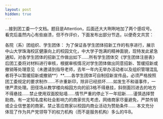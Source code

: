 ```yaml
---
layout: post
hidden: true
---
```

…接到团工委一个文档。题目是Attention，后面还大大咧咧地加了两个感叹号。看完后虽然内心有些崩溃，但不作评价，下面发布出部分节选，以便奇文共赏：

各院（系）团组织、学生团体： 为了保证各学生团体招新工作的有序进行，展示中山大学珠海校区健康向上的校园文化，中大学子饱满的精神面貌，现特发此紧急通知，对各学生团体的招新工作做出如下……所有学生团体交《学生团体注册表》后团工委将对材料进行审核，根据审核情况对学生团体做出同意招新、暂缓招新或撤销等处理意见（未邀请到指导老师，去年一年内无举办活动者以及组织管理混乱者将予以暂缓招新或撤销**）**……各学生团体可自制招新宣传品，必须严格按照团工委规定的要求制作……不许重新印，除非已经损坏……如发生不和谐事件，一律严肃处理。田径场从教学楼向榕园方向的前3格不得悬挂，斜侧面凹进去的地方不得悬挂……禁止使用双面胶贴墙……情节严重的停止下一年招新……谨慎选择赞助商。有一定知名度和社会影响力的商家优先考虑，网络商家尽量避免，严禁传销或企业信誉差的商家。禁止答应商家以校园内商业活动为赞助条件…… 本文充分体现了作为共产党领导下的权力机构（而不是服务机构）多么的牛B。